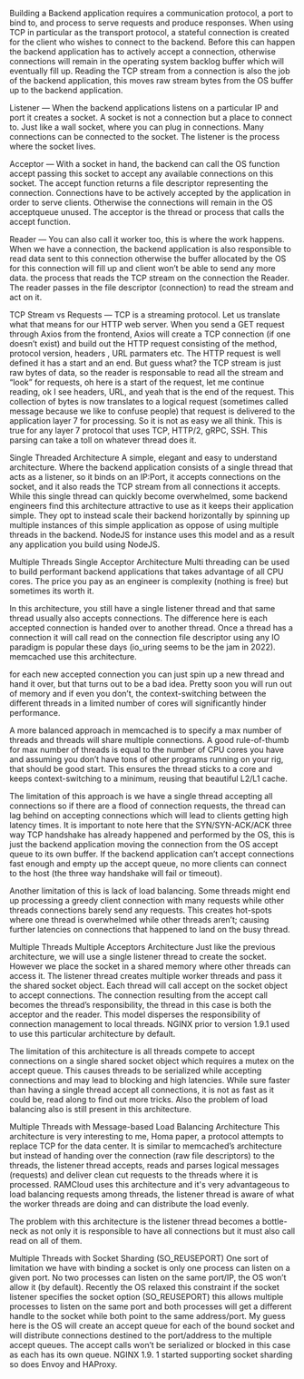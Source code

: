 Building a Backend application requires a communication protocol, a port to bind to, and process to serve requests and produce responses. When using TCP in particular as the transport protocol, a stateful connection is created for the client who wishes to connect to the backend. Before this can happen the backend application has to actively accept a connection, otherwise connections will remain in the operating system backlog buffer which will eventually fill up. Reading the TCP stream from a connection is also the job of the backend application, this moves raw stream bytes from the OS buffer up to the backend application.


Listener — When the backend applications listens on a particular IP and port it creates a socket. A socket is not a connection but a place to connect to. Just like a wall socket, where you can plug in connections. Many connections can be connected to the socket. The listener is the process where the socket lives.

Acceptor — With a socket in hand, the backend can call the OS function accept passing this socket to accept any available connections on this socket. The accept function returns a file descriptor representing the connection. Connections have to be actively accepted by the application in order to serve clients. Otherwise the connections will remain in the OS acceptqueue unused. The acceptor is the thread or process that calls the accept function.

Reader — You can also call it worker too, this is where the work happens. When we have a connection, the backend application is also responsible to read data sent to this connection otherwise the buffer allocated by the OS for this connection will fill up and client won’t be able to send any more data.  the process that reads the TCP stream on the connection the Reader. The reader passes in the file descriptor (connection) to read the stream and act on it.

TCP Stream vs Requests — TCP is a streaming protocol. Let us translate what that means for our HTTP web server. When you send a GET request through Axios from the frontend, Axios will create a TCP connection (if one doesn’t exist) and build out the HTTP request consisting of the method, protocol version, headers , URL parmaters etc. The HTTP request is well defined it has a start and an end. But guess what? the TCP stream is just raw bytes of data, so the reader is responsable to read all the stream and “look” for requests, oh here is a start of the request, let me continue reading, ok I see headers, URL, and yeah that is the end of the request. This collection of bytes is now translates to a logical request (sometimes called message because we like to confuse people) that request is delivered to the application layer 7 for processing. So it is not as easy we all think. This is true for any layer 7 protocol that uses TCP, HTTP/2, gRPC, SSH. This parsing can take a toll on whatever thread does it.



Single Threaded Architecture
A simple, elegant and easy to understand architecture. Where the backend application consists of a single thread that acts as a listener, so it binds on an IP:Port, it accepts connections on the socket, and it also reads the TCP stream from all connections it accepts. While this single thread can quickly become overwhelmed, some backend engineers find this architecture attractive to use as it keeps their application simple. They opt to instead scale their backend horizontally by spinning up multiple instances of this simple application as oppose of using multiple threads in the backend. NodeJS for instance uses this model and as a result any application you build using NodeJS.










Multiple Threads Single Acceptor Architecture
Multi threading can be used to build performant backend applications that takes advantage of all CPU cores. The price you pay as an engineer is complexity (nothing is free) but sometimes its worth it.

In this architecture, you still have a single listener thread and that same thread usually also accepts connections. The difference here is each accepted connection is handed over to another thread. Once a thread has a connection it will call read on the connection file descriptor using any IO paradigm is popular these days (io_uring seems to be the jam in 2022). memcached use this architecture.

for each new accepted connection you can just spin up a new thread and hand it over, but that turns out to be a bad idea. Pretty soon you will run out of memory and if even you don’t, the context-switching between the different threads in a limited number of cores will significantly hinder performance.

A more balanced approach in memcached is to specify a max number of threads and threads will share multiple connections. A good rule-of-thumb for max number of threads is equal to the number of CPU cores you have and assuming you don’t have tons of other programs running on your rig, that should be good start. This ensures the thread sticks to a core and keeps context-switching to a minimum, reusing that beautiful L2/L1 cache.

The limitation of this approach is we have a single thread accepting all connections so if there are a flood of connection requests, the thread can lag behind on accepting connections which will lead to clients getting high latency times. It is important to note here that the SYN/SYN-ACK/ACK three way TCP handshake has already happened and performed by the OS, this is just the backend application moving the connection from the OS accept queue to its own buffer. If the backend application can’t accept connections fast enough and empty up the accept queue, no more clients can connect to the host (the three way handshake will fail or timeout).

Another limitation of this is lack of load balancing. Some threads might end up processing a greedy client connection with many requests while other threads connections barely send any requests. This creates hot-spots where one thread is overwhelmed while other threads aren’t; causing further latencies on connections that happened to land on the busy thread.

Multiple Threads Multiple Acceptors Architecture
Just like the previous architecture, we will use a single listener thread to create the socket. However we place the socket in a shared memory where other threads can access it. The listener thread creates multiple worker threads and pass it the shared socket object. Each thread will call accept on the socket object to accept connections. The connection resulting from the accept call becomes the thread’s responsibility, the thread in this case is both the acceptor and the reader. This model disperses the responsibility of connection management to local threads. NGINX prior to version 1.9.1 used to use this particular architecture by default.

The limitation of this architecture is all threads compete to accept connections on a single shared socket object which requires a mutex on the accept queue. This causes threads to be serialized while accepting connections and may lead to blocking and high latencies. While sure faster than having a single thread accept all connections, it is not as fast as it could be, read along to find out more tricks. Also the problem of load balancing also is still present in this architecture.

Multiple Threads with Message-based Load Balancing Architecture
This architecture is very interesting to me, Homa paper, a protocol attempts to replace TCP for the data center. It is similar to memcached’s architecture but instead of handing over the connection (raw file descriptors) to the threads, the listener thread accepts, reads and parses logical messages (requests) and deliver clean cut requests to the threads where it is processed. RAMCloud uses this architecture and it's very advantageous to load balancing requests among threads, the listener thread is aware of what the worker threads are doing and can distribute the load evenly.

The problem with this architecture is the listener thread becomes a bottle-neck as not only it is responsible to have all connections but it must also call read on all of them.

Multiple Threads with Socket Sharding (SO_REUSEPORT)
One sort of limitation we have with binding a socket is only one process can listen on a given port. No two processes can listen on the same port/IP, the OS won’t allow it (by default). Recently the OS relaxed this constraint if the socket listener specifies the socket option (SO_REUSEPORT) this allows multiple processes to listen on the same port and both processes will get a different handle to the socket while both point to the same address/port. My guess here is the OS will create an accept queue for each of the bound socket and will distribute connections destined to the port/address to the multiple accept queues. The accept calls won’t be serialized or blocked in this case as each has its own queue. NGINX 1.9. 1 started supporting socket sharding so does Envoy and HAProxy.

